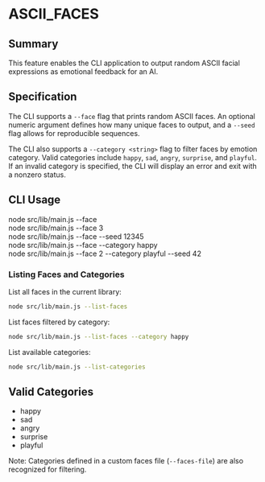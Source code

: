 # ASCII_FACES

## Summary

This feature enables the CLI application to output random ASCII facial expressions as emotional feedback for an AI.

## Specification

The CLI supports a `--face` flag that prints random ASCII faces. An optional numeric argument defines how many unique faces to output, and a `--seed` flag allows for reproducible sequences.

The CLI also supports a `--category <string>` flag to filter faces by emotion category. Valid categories include `happy`, `sad`, `angry`, `surprise`, and `playful`. If an invalid category is specified, the CLI will display an error and exit with a nonzero status.

## CLI Usage

node src/lib/main.js --face  
node src/lib/main.js --face 3  
node src/lib/main.js --face --seed 12345  
node src/lib/main.js --face --category happy  
node src/lib/main.js --face 2 --category playful --seed 42  

### Listing Faces and Categories

List all faces in the current library:  
```bash
node src/lib/main.js --list-faces
```

List faces filtered by category:  
```bash
node src/lib/main.js --list-faces --category happy
```

List available categories:  
```bash
node src/lib/main.js --list-categories
```

## Valid Categories

- happy  
- sad  
- angry  
- surprise  
- playful  

Note: Categories defined in a custom faces file (`--faces-file`) are also recognized for filtering.
